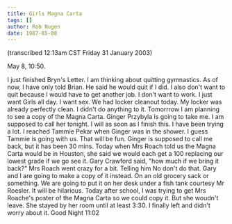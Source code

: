 ```yaml
---
title: Girls Magna Carta
tags: []
author: Rob Nugen
date: 1987-05-08
---
```


<p class=note>(transcribed 12:13am CST Friday 31 January 2003)</p>

<p class=date>May 8, 10:50.</p>

<p>I just finished Bryn's Letter.  I am thinking about quitting
gymnastics.  As of now, I have only told Brian.  He said he would quit
if I did.  I also don't want to quit because I would have to get
another job.  I don't want to work.  I just want Girls all day.  I
want sex.  We had locker cleanout today.  My locker was already
perfectly clean.  I didn't do anything to it.  Tomorrrow I am planning
to see a copy of the Magna Carta.  Ginger Przybyla is going to take
me.  I am supposed to call her tonight.  I will as soon as I finish
this.  I have been trying a lot.  I reached Tammie Pekar when Ginger
was in the shower.  I guess Tammie is going with us.  That will be
fun.  Ginger is supposed to call me back, but it has been 30 mins.
Today when Mrs Roach told us the Magna Carta would be in Houston, she
said we would each get a 100 replacing our lowest grade if we go see
it.  Gary Crawford said, "how much if we bring it back?"  Mrs Roach
went crazy for a bit.  Telling him No don't do that.  Gary and I are
going to make a copy of it instead.  On an old grocery sack or
something.  We are going to put it on her desk under a fish tank
courtesy Mr Roesler.  It will be hilarious.  Today after school, I was
trying to get Mrs Roache's poster of the Magna Carta so we could copy
it.  But she woudn't leave.  She stayed by her room until at least
3:30.  I finally left and didn't worry about it.  Good Night 11:02</p>
